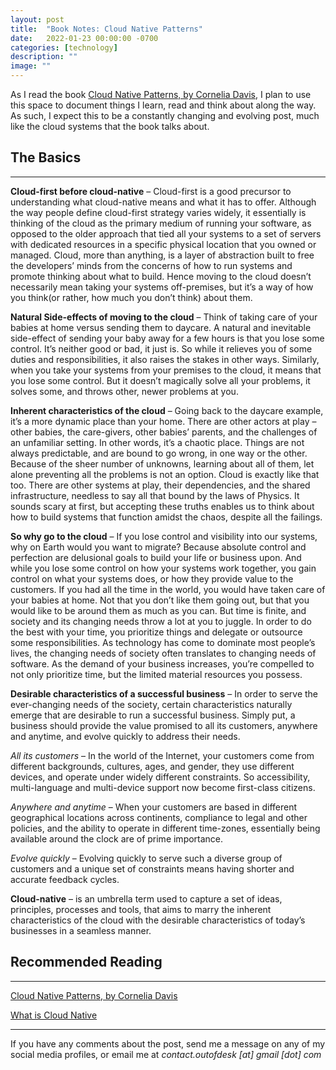 ```yaml
---
layout: post
title:  "Book Notes: Cloud Native Patterns"
date:   2022-01-23 00:00:00 -0700
categories: [technology]
description: ""
image: ""
---
```


As I read the book [Cloud Native Patterns, by Cornelia Davis](https://www.manning.com/books/cloud-native-patterns), I plan to use this space to document things I learn, read and think about along the way. As such, I expect this to be a constantly changing and evolving post, much like the cloud systems that the book talks about.

## The Basics
----

**Cloud-first before cloud-native** – Cloud-first is a good precursor to understanding what cloud-native means and what it has to offer. Although the way people define cloud-first strategy varies widely, it essentially is thinking of the cloud as the primary medium of running your software, as opposed to the older approach that tied all your systems to a set of servers with dedicated resources in a specific physical location that you owned or managed. Cloud, more than anything, is a layer of abstraction built to free the developers’ minds from the concerns of how to run systems and promote thinking about what to build. Hence moving to the cloud doesn’t necessarily mean taking your systems off-premises, but it’s a way of how you think(or rather, how much you don’t think) about them.

**Natural Side-effects of moving to the cloud** – Think of taking care of your babies at home versus sending them to daycare. A natural and inevitable side-effect of sending your baby away for a few hours is that you lose some control. It’s neither good or bad, it just is. So while it relieves you of some duties and responsibilities, it also raises the stakes in other ways. Similarly, when you take your systems from your premises to the cloud, it means that you lose some control. But it doesn’t magically solve all your problems, it solves some, and throws other, newer problems at you.

**Inherent characteristics of the cloud** – Going back to the daycare example, it’s a more dynamic place than your home. There are other actors at play – other babies, the care-givers, other babies’ parents, and the challenges of an unfamiliar setting. In other words, it’s a chaotic place. Things are not always predictable, and are bound to go wrong, in one way or the other. Because of the sheer number of unknowns, learning about all of them, let alone preventing all the problems is not an option. Cloud is exactly like that too. There are other systems at play, their dependencies, and the shared infrastructure, needless to say all that bound by the laws of Physics. It sounds scary at first, but accepting these truths enables us to think about how to build systems that function amidst the chaos, despite all the failings.

**So why go to the cloud** – If you lose control and visibility into our systems, why on Earth would you want to migrate? Because absolute control and perfection are delusional goals to build your life or business upon. And while you lose some control on how your systems work together, you gain control on what your systems does, or how they provide value to the customers. If you had all the time in the world, you would have taken care of your babies at home. Not that you don’t like them going out, but that you would like to be around them as much as you can. But time is finite, and society and its changing needs throw a lot at you to juggle. In order to do the best with your time, you prioritize things and delegate or outsource some responsibilities. As technology has come to dominate most people’s lives, the changing needs of society often translates to changing needs of software. As the demand of your business increases, you’re compelled to not only prioritize time, but the limited material resources you possess.

**Desirable characteristics of a successful business** – In order to serve the ever-changing needs of the society, certain characteristics naturally emerge that are desirable to run a successful business. Simply put, a business should provide the value promised to all its customers, anywhere and anytime, and evolve quickly to address their needs.

*All its customers* – In the world of the Internet, your customers come from different backgrounds, cultures, ages, and gender, they use different devices, and operate under widely different constraints. So accessibility, multi-language and multi-device support now become first-class citizens.

*Anywhere and anytime* – When your customers are based in different geographical locations across continents, compliance to legal and other policies, and the ability to operate in different time-zones, essentially being available around the clock are of prime importance.

*Evolve quickly* – Evolving quickly to serve such a diverse group of customers and a unique set of constraints means having shorter and accurate feedback cycles.

**Cloud-native** – is an umbrella term used to capture a set of ideas, principles, processes and tools, that aims to marry the inherent characteristics of the cloud with the desirable characteristics of today’s businesses in a seamless manner.

## Recommended Reading
-----

[Cloud Native Patterns, by Cornelia Davis](https://www.manning.com/books/cloud-native-patterns)

[What is Cloud Native](https://docs.microsoft.com/en-us/dotnet/architecture/cloud-native/definition)

*****

If you have any comments about the post, send me a message on any of my social media profiles, or email me at *contact.outofdesk [at] gmail [dot] com*
